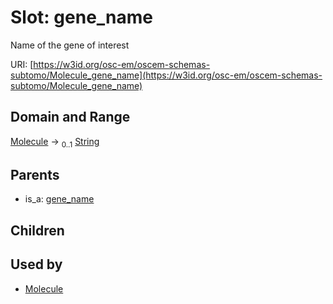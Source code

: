 
# Slot: gene_name

Name of the gene of interest

URI: [https://w3id.org/osc-em/oscem-schemas-subtomo/Molecule_gene_name](https://w3id.org/osc-em/oscem-schemas-subtomo/Molecule_gene_name)


## Domain and Range

[Molecule](Molecule.md) &#8594;  <sub>0..1</sub> [String](types/String.md)

## Parents

 *  is_a: [gene_name](gene_name.md)

## Children


## Used by

 * [Molecule](Molecule.md)
